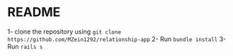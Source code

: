 # README

1- clone the repository using `git clone https://github.com/MZein1292/relationship-app`
2- Run `bundle install`
3- Run `rails s`
